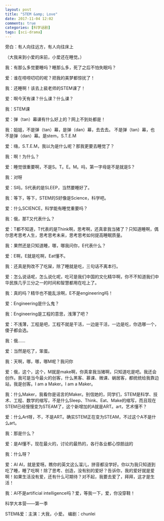```yaml
---
layout: post
title: "STEM &amp; Love"
date: 2017-11-04 12:02
comments: true
categories: [科学话剧]
tags: [sci-drama]
---
```

旁白：有人向往远方，有人向往床上

（大我来到小爱的床前，小爱还在睡觉。）

我：有那么多觉要睡吗？睡那么多，死了之后不怕失眠吗？

爱：谁在唠唠叨叨的呢？把我的美梦都惊扰了！

我：还睡啊！该去上裴老师的STEM课了！

爱：啊今天有课？什么课？什么课？

我：STEM课

爱：弹（tan）幕课有什么好上的？网上不到处都是！

我：姐姐，不是弹（tan）幕，是弹（dan）幕，去去去。 不是弹（tan）幕，也不是弹（dan）幕。是stem，S.T.E.M

爱：嗨，S.T.E.M，我以为是什么呢？那我更要去睡觉了？

我：啊！为什么？

爱：睡觉很重要啊，不是S。T。E。M。吗，第一字母是不是就是S？

我：对呀

爱：S吗，S代表的是SLEEP，当然要睡好了。

我：等下，等下，STEM的S好像是Science，科学吧。

爱：什么SCIENCE，科学能有睡觉重要吗？

我：俄，那T又代表什么？

爱：T都不知道，T代表的是Think啊，思考啊，还真拿我当猪了？只知道睡啊，偶尔思考思考人生，思考思考未来，思考思考如何提高睡眠质量。

我：果然还是只知道睡，哪，哪我问你，E代表什么？

爱：E啊，E就是吃啊，Eat懂不。

我：还真是狗改不了吃屎，除了睡就是吃，三句话不离本行。

爱：怎么说话呢，怎么说化呢，吃可是我们中国的文化精华啊，你不不知道我们中华民族几乎三分之一的时间和智慧都用在吃上了。

我：真的吗？精华也不能乱涂啊，E不是engineering吗！

爱：Engineering是什么鬼？

我：Engineering是工程的意思，浅薄了吧？

爱：不浅薄，工程是吧，工程不就是干活，一边是干活，一边是吃，你选哪一个，傻子都会选。

我：俄……

爱：当然是吃了，笨蛋。

我：天啊，哪，哪，哪M呢？我问你

爱：俄，这个，这个，M就是make啊，你真拿我当猪啊，只知道吃是吧。我还会创作。我可是当今最火的创客，什么黑客、慕课、微课、蜗居客，都统统给我靠边站，我是创客。I am a Maker。I am a Maker。

我：什么Maker，我看你是谣言的Maker。别信她的，同学们，STEM是科学、技术、工程、数学的缩写，不是什么Sleep、Think、Eat、Make的缩写，而且现在STEM已经慢慢变为STEAM了，这个新增加的A就是ART。art，艺术懂不？

爱：什么Art呀，不，不是ART。确实STEM正在变为STEAM，不过这个A不是什么art。

我：那是什么？

爱：是AI懂不，现在最火的，讨论的最热的，各行各业都心惊胆战的

我：什么呀？

爱：AI AI，就是爱呀。瞧你的英文这么溜儿，拼音都没学好。你以为我只知道到吃了睡，睡了吃啊！除了思考、创造，没有别的爱好？告诉你，我的爱好就是爱啊！如果生活没有爱，还有什么可期待？对不起，我要去爱了，拜拜，这才是生活！

我：AI不是artificial intelligence吗？爱，等我一下，爱，你没穿鞋！


科学大本营——第一季

STEM&爱：主演：大我，小爱。 编剧：chunlei